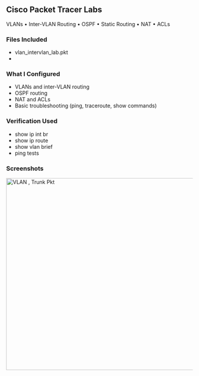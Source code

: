 ## Cisco Packet Tracer Labs
VLANs • Inter-VLAN Routing • OSPF • Static Routing • NAT • ACLs

### Files Included
- vlan_intervlan_lab.pkt
- 

### What I Configured
- VLANs and inter-VLAN routing
- OSPF routing
- NAT and ACLs
- Basic troubleshooting (ping, traceroute, show commands)

### Verification Used
- show ip int br
- show ip route
- show vlan brief
- ping tests

### Screenshots
<img width="1598" height="518" alt="VLAN , Trunk Pkt" src="https://github.com/user-attachments/assets/63b347f0-cef6-4d82-a89e-c0d1084615d4" />

